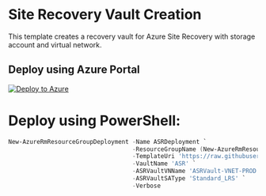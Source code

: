 # Site Recovery Vault Creation

This template creates a recovery vault for Azure Site Recovery with storage account and virtual network.

## Deploy using Azure Portal
[![Deploy to Azure](http://azuredeploy.net/deploybutton.png)](https://portal.azure.com/#create/Microsoft.Template/uri/https%3A%2F%2Fraw.githubusercontent.com%2Ferleonard%2FAzureARMTemplates%2Fmaster%2FSite-Recovery-Vault-Creation%2Fazuredeploy.json)
# Deploy using PowerShell:
````powershell
New-AzureRmResourceGroupDeployment -Name ASRDeployment `
                                   -ResourceGroupName (New-AzureRmResourceGroup -Name 'RG-ASR' -Location 'canadaeast').ResourceGroupName `
                                   -TemplateUri 'https://raw.githubusercontent.com/erleonard/AzureARMTemplates/master/Site-Recovery-Vault-Creation/azuredeploy.json' `
                                   -VaultName 'ASR' `
                                   -ASRVaultVNName 'ASRVault-VNET-PROD' `
                                   -ASRVaultSAType 'Standard_LRS' `
                                   -Verbose
````

